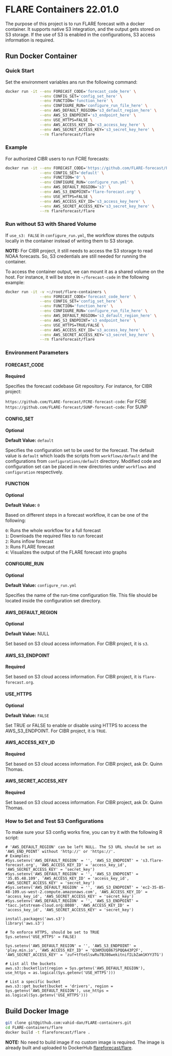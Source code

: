 # FLARE Containers 22.01.0

The purpose of this project is to run FLARE forecast with a docker container. It supports native S3 integration, and the output gets stored on S3 storage. If the use of S3 is enabled in the configurations, S3 access information is required.

## Run Docker Container

### Quick Start

Set the environment variables ans run the following command:

```bash
docker run -it --env FORECAST_CODE='forecast_code_here' \
               --env CONFIG_SET='config_set_here' \
               --env FUNCTION='function_here' \
               --env CONFIGURE_RUN='configure_run_file_here' \
               --env AWS_DEFAULT_REGION='s3_default_region_here' \
               --env AWS_S3_ENDPOINT='s3_endpoint_here' \
               --env USE_HTTPS=FALSE \
               --env AWS_ACCESS_KEY_ID='s3_access_key_here' \
               --env AWS_SECRET_ACCESS_KEY='s3_secret_key_here' \
               --rm flareforecast/flare
```

### Example

For authorized CIBR users to run FCRE forecasts:

```bash
docker run -it --env FORECAST_CODE='https://github.com/FLARE-forecast/FCRE-forecast-code' \
               --env CONFIG_SET='default' \
               --env FUNCTION='0' \
               --env CONFIGURE_RUN='configure_run.yml' \
               --env AWS_DEFAULT_REGION='s3' \
               --env AWS_S3_ENDPOINT='flare-forecast.org' \
               --env USE_HTTPS=FALSE \
               --env AWS_ACCESS_KEY_ID='s3_access_key_here' \
               --env AWS_SECRET_ACCESS_KEY='s3_secret_key_here' \
               --rm flareforecast/flare
```

### Run without S3 with Shared Volume

If `use_s3: FALSE` in `configure_run.yml`, the workflow stores the outputs locally in the container instead of writing them to S3 storage.

**NOTE:** For CIBR project, it still needs to access the S3 storage to read NOAA forecasts. So, S3 credentials are still needed for running the container.

To access the container output, we can mount it as a shared volume on the host. For instance, it will be store in `~/forecast-code` in the following example:

```bash
docker run -it -v ~:/root/flare-containers \
               --env FORECAST_CODE='forecast_code_here' \
               --env CONFIG_SET='config_set_here' \
               --env FUNCTION='function_here' \
               --env CONFIGURE_RUN='configure_run_file_here' \
               --env AWS_DEFAULT_REGION='s3_default_region_here' \
               --env AWS_S3_ENDPOINT='s3_endpoint_here' \
               --env USE_HTTPS=TRUE/FALSE \
               --env AWS_ACCESS_KEY_ID='s3_access_key_here' \
               --env AWS_SECRET_ACCESS_KEY='s3_secret_key_here' \
               --rm flareforecast/flare
```

### Environment Parameters

#### FORECAST_CODE

**Required**

Specifies the forecast codebase Git repository. For instance, for CIBR project:

`https://github.com/FLARE-forecast/FCRE-forecast-code`: For FCRE  
`https://github.com/FLARE-forecast/SUNP-forecast-code`: For SUNP

#### CONFIG_SET

**Optional**

**Default Value:** `default`

Specifies the configuration set to be used for the forecast. The default value is `default` which loads the scripts from `workflows/default` and the configurations from `configurations/default` directory. Modified code and configuration set can be placed in new directories under `workflows` and `configuration` respectively.

#### FUNCTION

**Optional**

**Default Value:** `0`

Based on different steps in a forecast workflow, it can be one of the following:

`0`: Runs the whole workflow for a full forecast  
`1`: Downloads the required files to run forecast  
`2`: Runs inflow forecast  
`3`: Runs FLARE forecast  
`4`: Visualizes the output of the FLARE forecast into graphs

#### CONFIGURE_RUN

**Optional**

**Default Value:** `configure_run.yml`

Specifies the name of the run-time configuration file. This file should be located inside the configuration set directory.

#### AWS_DEFAULT_REGION

**Optional**

**Default Value:** NULL

Set based on S3 cloud access information. For CIBR project, it is `s3`.

#### AWS_S3_ENDPOINT

**Required**

Set based on S3 cloud access information. For CIBR project, it is `flare-forecast.org`.

#### USE_HTTPS

**Optional**

**Default Value:** `FALSE`

Set TRUE or FALSE to enable or disable using HTTPS to access the AWS_S3_ENDPOINT. For CIBR project, it is `TRUE`.

#### AWS_ACCESS_KEY_ID

**Required**

Set based on S3 cloud access information. For CIBR project, ask Dr. Quinn Thomas.

#### AWS_SECRET_ACCESS_KEY

**Required**

Set based on S3 cloud access information. For CIBR project, ask Dr. Quinn Thomas.

### How to Set and Test S3 Configurations

To make sure your S3 config works fine, you can try it with the following R script:

```
# 'AWS_DEFAULT_REGION' can be left NULL. The S3 URL should be set as 'AWS_END_POINT' without 'http://' or 'https://'.
# Examples:
#Sys.setenv('AWS_DEFAULT_REGION' = '', 'AWS_S3_ENDPOINT' = 's3.flare-forecast.org', 'AWS_ACCESS_KEY_ID' = 'access_key_id', 'AWS_SECRET_ACCESS_KEY' = 'secret_key')
#Sys.setenv('AWS_DEFAULT_REGION' = '', 'AWS_S3_ENDPOINT' = '35.85.48.109', 'AWS_ACCESS_KEY_ID' = 'access_key_id', 'AWS_SECRET_ACCESS_KEY' = 'secret_key')
#Sys.setenv('AWS_DEFAULT_REGION' = '', 'AWS_S3_ENDPOINT' = 'ec2-35-85-48-109.us-west-2.compute.amazonaws.com', 'AWS_ACCESS_KEY_ID' = 'access_key_id', 'AWS_SECRET_ACCESS_KEY' = 'secret_key')
#Sys.setenv('AWS_DEFAULT_REGION' = '', 'AWS_S3_ENDPOINT' = 'tacc.jetstream-cloud.org:8080', 'AWS_ACCESS_KEY_ID' = 'access_key_id', 'AWS_SECRET_ACCESS_KEY' = 'secret_key')

install.packages('aws.s3')
library('aws.s3')

# To enforce HTTPS, should be set to TRUE
Sys.setenv('USE_HTTPS' = FALSE)

Sys.setenv('AWS_DEFAULT_REGION' = '', 'AWS_S3_ENDPOINT' = 'play.min.io', 'AWS_ACCESS_KEY_ID' = 'Q3AM3UQ867SPQQA43P2F', 'AWS_SECRET_ACCESS_KEY' = 'zuf+tfteSlswRu7BJ86wekitnifILbZam1KYY3TG')

# List all the buckets
aws.s3::bucketlist(region = Sys.getenv('AWS_DEFAULT_REGION'), use_https = as.logical(Sys.getenv('USE_HTTPS')))

# List a specific bucket
aws.s3::get_bucket(bucket = 'drivers', region = Sys.getenv('AWS_DEFAULT_REGION'), use_https = as.logical(Sys.getenv('USE_HTTPS')))
```

## Build Docker Image

```bash
git clone git@github.com:vahid-dan/FLARE-containers.git
cd FLARE-containers/flare
docker build -t flareforecast/flare .
```

**NOTE:** No need to build image if no custom image is required. The image is already built and uploaded to DockerHub [flareforecast/flare](https://hub.docker.com/repository/docker/flareforecast/flare).
